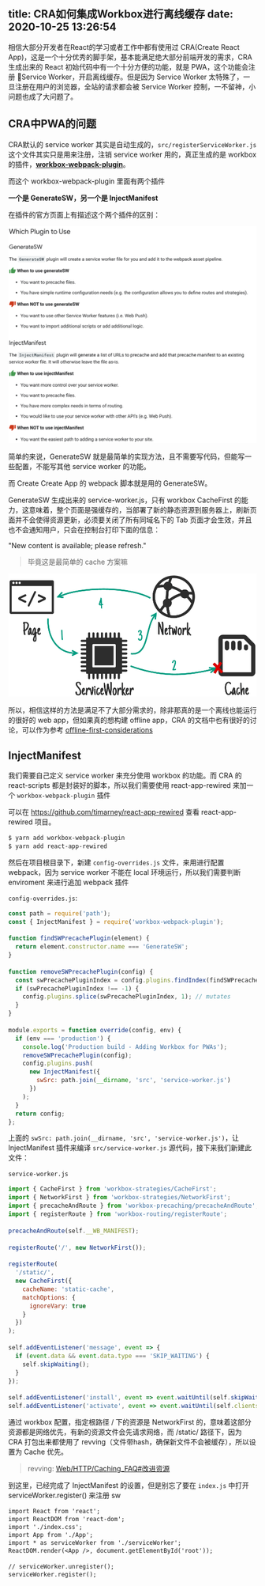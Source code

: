 title: CRA如何集成Workbox进行离线缓存
date: 2020-10-25 13:26:54
---

相信大部分开发者在React的学习或者工作中都有使用过 CRA(Create React App)，这是一个十分优秀的脚手架，基本能满足绝大部分前端开发的需求，CRA 生成出来的 React 初始代码中有一个十分方便的功能，就是 PWA，这个功能会注册 Service Worker，开启离线缓存。但是因为 Service Worker 太特殊了，一旦注册在用户的浏览器，全站的请求都会被 Service Worker 控制，一不留神，小问题也成了大问题了。

## CRA中PWA的问题
CRA默认的 service worker 其实是自动生成的，`src/registerServiceWorker.js` 这个文件其实只是用来注册，注销 service worker 用的，真正生成的是 workbox 的插件，**[workbox-webpack-plugin](https://developers.google.com/web/tools/workbox/modules/workbox-webpack-plugin)**。

而这个 workbox-webpack-plugin 里面有两个插件

**一个是 GenerateSW，另一个是 InjectManifest**

在插件的官方页面上有描述这个两个插件的区别：

![different_img](./cra-pwa-cache/WX20201026-232844@2x.png)

简单的来说，GenerateSW 就是最简单的实现方法，且不需要写代码，但能写一些配置，不能写其他 service worker 的功能。

而 Create Create App 的 webpack 脚本就是用的 GenerateSW。

GenerateSW 生成出来的 service-worker.js，只有 workbox CacheFirst 的能力，这意味着，整个页面是强缓存的，当部署了新的静态资源到服务器上，刷新页面并不会使得资源更新，必须要关闭了所有同域名下的 Tab 页面才会生效，并且也不会通知用户，只会在控制台打印下面的信息：

"New content is available; please refresh."

> 毕竟这是最简单的 cache 方案嘛

![network_cache](./cra-pwa-cache/v2-4b701e2ce66409da2b94b6cddd2eb3e2_1440w.png)


所以，相信这样的方法是满足不了大部分需求的，除非那真的是一个离线也能运行的很好的 web app，但如果真的想构建 offline app，CRA 的文档中也有很好的讨论，可以作为参考 [offline-first-considerations](https://create-react-app.dev/docs/making-a-progressive-web-app/#offline-first-considerations)

## InjectManifest

我们需要自己定义 service worker 来充分使用 workbox 的功能。而 CRA 的 react-scripts 都是封装好的脚本，所以我们需要使用 react-app-rewired 来加一个 `workbox-webpack-plugin` 插件

可以在 https://github.com/timarney/react-app-rewired 查看 react-app-rewired 项目。


``` bash
$ yarn add workbox-webpack-plugin 
$ yarn add react-app-rewired
```

然后在项目根目录下，新建 `config-overrides.js` 文件，来用进行配置 webpack，因为 service worker 不能在 local 环境运行，所以我们需要判断 enviroment 来进行追加 webpack 插件


`config-overrides.js`:
``` javascript
const path = require('path');
const { InjectManifest } = require('workbox-webpack-plugin');

function findSWPrecachePlugin(element) {
  return element.constructor.name === 'GenerateSW';
}

function removeSWPrecachePlugin(config) {
  const swPrecachePluginIndex = config.plugins.findIndex(findSWPrecachePlugin);
  if (swPrecachePluginIndex !== -1) {
    config.plugins.splice(swPrecachePluginIndex, 1); // mutates
  }
}

module.exports = function override(config, env) {
  if (env === 'production') {
    console.log('Production build - Adding Workbox for PWAs');
    removeSWPrecachePlugin(config);
    config.plugins.push(
      new InjectManifest({
        swSrc: path.join(__dirname, 'src', 'service-worker.js')
      })
    );
  }
  return config;
};
```

上面的 `swSrc: path.join(__dirname, 'src', 'service-worker.js')`，让 InjectManifest 插件来编译 `src/service-worker.js` 源代码，接下来我们新建此文件：


`service-worker.js`
``` javascript
import { CacheFirst } from 'workbox-strategies/CacheFirst';
import { NetworkFirst } from 'workbox-strategies/NetworkFirst';
import { precacheAndRoute } from 'workbox-precaching/precacheAndRoute';
import { registerRoute } from 'workbox-routing/registerRoute';

precacheAndRoute(self.__WB_MANIFEST);

registerRoute('/', new NetworkFirst());

registerRoute(
  '/static/',
  new CacheFirst({
    cacheName: 'static-cache',
    matchOptions: {
      ignoreVary: true
    }
  })
);

self.addEventListener('message', event => {
  if (event.data && event.data.type === 'SKIP_WAITING') {
    self.skipWaiting();
  }
});

self.addEventListener('install', event => event.waitUntil(self.skipWaiting()));
self.addEventListener('activate', event => event.waitUntil(self.clients.claim()));
```

 通过 workbox 配置，指定根路径 / 下的资源是 NetworkFirst 的，意味着这部分资源都是网络优先，有新的资源文件会先请求网络，而 /static/ 路径下，因为 CRA 打包出来都使用了 revving（文件带hash，确保新文件不会被缓存），所以设置为 Cache 优先。

 > revving: [Web/HTTP/Caching_FAQ#改进资源](https://developer.mozilla.org/zh-CN/docs/Web/HTTP/Caching_FAQ#%E6%94%B9%E8%BF%9B%E8%B5%84%E6%BA%90)


到这里，已经完成了 InjectManifest 的设置，但是别忘了要在 `index.js` 中打开 serviceWorker.register() 来注册 sw

```
import React from 'react';
import ReactDOM from 'react-dom';
import './index.css';
import App from './App';
import * as serviceWorker from './serviceWorker';
ReactDOM.render(<App />, document.getElementById('root'));

// serviceWorker.unregister();
serviceWorker.register();
```
